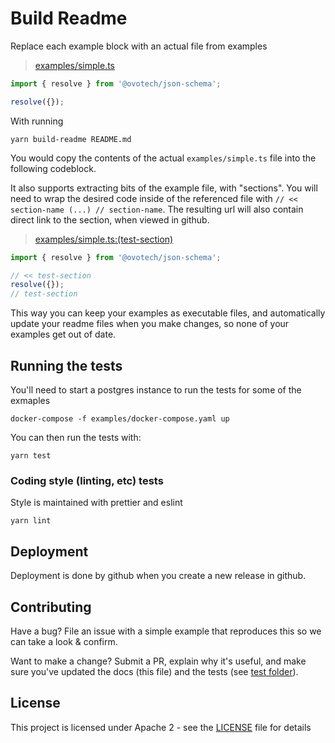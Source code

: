 # Build Readme

Replace each example block with an actual file from examples

> [examples/simple.ts](examples/simple.ts)

```typescript
import { resolve } from '@ovotech/json-schema';

resolve({});
```

With running

```
yarn build-readme README.md
```

You would copy the contents of the actual `examples/simple.ts` file into the following codeblock.

It also supports extracting bits of the example file, with "sections". You will need to wrap the desired code inside of the referenced file with `// << section-name (...) // section-name`. The resulting url will also contain direct link to the section, when viewed in github.

> [examples/simple.ts:(test-section)](examples/simple.ts)

```typescript
import { resolve } from '@ovotech/json-schema';

// << test-section
resolve({});
// test-section
```

This way you can keep your examples as executable files, and automatically update your readme files when you make changes, so none of your examples get out of date.

## Running the tests

You'll need to start a postgres instance to run the tests for some of the exmaples

```shell
docker-compose -f examples/docker-compose.yaml up
```

You can then run the tests with:

```shell
yarn test
```

### Coding style (linting, etc) tests

Style is maintained with prettier and eslint

```
yarn lint
```

## Deployment

Deployment is done by github when you create a new release in github.

## Contributing

Have a bug? File an issue with a simple example that reproduces this so we can take a look & confirm.

Want to make a change? Submit a PR, explain why it's useful, and make sure you've updated the docs (this file) and the tests (see [test folder](test)).

## License

This project is licensed under Apache 2 - see the [LICENSE](LICENSE) file for details
